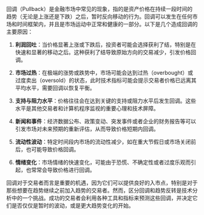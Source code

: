 回调（Pullback）是金融市场中常见的现象，指的是资产价格在持续一段时间的趋势（无论是上涨还是下跌）之后，暂时反向移动的行为。回调可以发生在任何市场和时间框架内，并且是市场运动中正常和健康的一部分。以下是几个造成回调的主要原因：

1. **利润回吐**：当价格显著上涨或下跌后，投资者可能会选择获利了结，特别是在快速和显著的移动之后。这种获利了结导致原始方向的交易减少，引发价格回调。
    
2. **市场过热**：在极端的涨势或跌势中，市场可能会达到过热（overbought）或过度卖出（oversold）的状态，此时技术指标可能会提示交易者价格已远离其平均水平，需要回调以恢复平衡。
    
3. **支持与阻力水平**：价格往往会在达到关键的支持或阻力水平后发生回调。这些水平是其他交易者和计算机程序监视的重要心理和技术屏障。
    
4. **新闻和事件**：经济数据公布、政策变动、突发事件或者企业的财务报告等可以引发市场对未来预期的重新评估，从而导致价格短期内回调。
    
5. **流动性波动**：特定时间段内市场的流动性减少，如在重大节假日或市场关闭前后，也可能导致价格回调。
    
6. **情绪变化**：市场情绪的快速变化，可能由于恐慌、不确定性或者过度乐观而引起，也常常会导致价格进行回调。
    

回调对于交易者而言是重要的机遇，因为它们可以提供良好的入市点，特别是对于那些想要在趋势继续之前加入趋势的交易者。然而，区分回调和趋势反转是技术分析中的一个挑战。成功的交易者会利用各种工具和指标来预测这些回调，并决定它们是否仅仅是暂时的波动，或是更大趋势变化的开始。